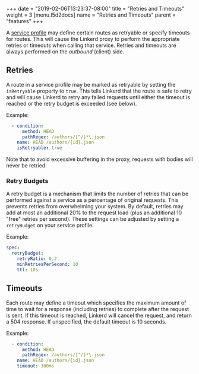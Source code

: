 +++
date = "2019-02-06T13:23:37-08:00"
title = "Retries and Timeouts"
weight = 3
[menu.l5d2docs]
  name = "Retries and Timeouts"
  parent = "features"
+++

A [service profile](/2/features/service-profiles) may define certain routes as
retryable or specify timeouts for routes.  This will cause the Linkerd proxy to
perform the appropriate retries or timeouts when calling that service.  Retries
and timeouts are always performed on the *outbound* (client) side.

## Retries

A route in a service profile may be marked as retryable by setting the
`isRetryable` property to `true`.  This tells Linkerd that the route is safe to
retry and will cause Linkerd to retry any failed requests until either the
timeout is reached or the retry budget is exceeded (see below).

Example:

```yaml
  - condition:
      method: HEAD
      pathRegex: /authors/[^/]*\.json
    name: HEAD /authors/{id}.json
    isRetryable: true
```

Note that to avoid excessive buffering in the proxy, requests with bodies will
never be retried.

### Retry Budgets

A retry budget is a mechanism that limits the number of retries that can be
performed against a service as a percentage of original requests.  This
prevents retries from overwhelming your system.  By default, retries may add  at
most an additional 20% to the request load (plus an additional 10 "free"
retries per second).  These settings can be adjusted by setting a `retryBudget`
on your service profile.

Example:

```yaml
spec:
  retryBudget:
    retryRatio: 0.2
    minRetriesPerSecond: 10
    ttl: 10s
```

## Timeouts

Each route may define a timeout which specifies the maximum amount of time to
wait for a response (including retries) to complete after the request is sent.
If this timeout is reached, Linkerd will cancel the request, and return a 504
response.  If unspecified, the default timeout is 10 seconds.

Example:

```yaml
  - condition:
      method: HEAD
      pathRegex: /authors/[^/]*\.json
    name: HEAD /authors/{id}.json
    timeout: 300ms
```

